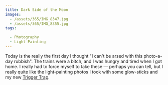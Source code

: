 ```yaml
---
title: Dark Side of the Moon
images:
  - /assets/365/IMG_8347.jpg
  - /assets/365/IMG_8355.jpg
tags:

  - Photography
  - Light Painting
---
```

Today is the really the first day I thought "I can't be arsed with this photo-a-day rubbish". The trains were a bitch, and I was hungry and tired when I got home. I really had to force myself to take these — perhaps you can tell, but I really quite like the light-painting photos I took with some glow-sticks and my new [Trigger Trap](http://triggertrap.com/). 